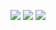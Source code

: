[![](https://img.shields.io/badge/H1-v1.1.1-informational.svg)](https://github.com/Paveloom/A9/releases/tag/H1_v1.1.1) [![](https://img.shields.io/badge/platforms-linux-3E6680.svg)](#) [![](https://img.shields.io/badge/requires-gcc%206.1%2B-critical.svg)](https://gcc.gnu.org/wiki/GFortran/News#GCC6)